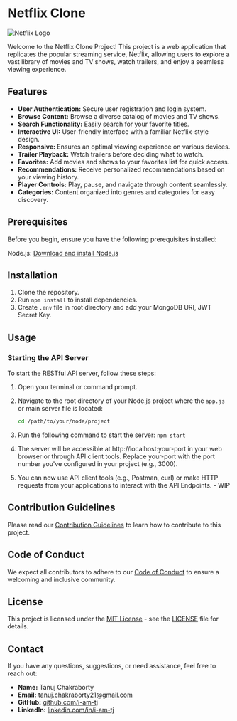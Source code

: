 # Netflix Clone

![Netflix Logo](https://shorturl.at/itST9)

Welcome to the Netflix Clone Project! This project is a web application that replicates the popular streaming service, Netflix, allowing users to explore a vast library of movies and TV shows, watch trailers, and enjoy a seamless viewing experience.

## Features

- **User Authentication:** Secure user registration and login system.
- **Browse Content:** Browse a diverse catalog of movies and TV shows.
- **Search Functionality:** Easily search for your favorite titles.
- **Interactive UI:** User-friendly interface with a familiar Netflix-style design.
- **Responsive:** Ensures an optimal viewing experience on various devices.
- **Trailer Playback:** Watch trailers before deciding what to watch.
- **Favorites:** Add movies and shows to your favorites list for quick access.
- **Recommendations:** Receive personalized recommendations based on your viewing history.
- **Player Controls:** Play, pause, and navigate through content seamlessly.
- **Categories:** Content organized into genres and categories for easy discovery.


## Prerequisites

Before you begin, ensure you have the following prerequisites installed:

Node.js: [Download and install Node.js](https://nodejs.org/)

## Installation

1. Clone the repository.
2. Run `npm install` to install dependencies.
3. Create `.env` file in root directory and add your MongoDB URI, JWT Secret Key.

## Usage

### Starting the API Server

To start the RESTful API server, follow these steps:

1. Open your terminal or command prompt.

2. Navigate to the root directory of your Node.js project where the `app.js` or main server file is located:

   ```bash
   cd /path/to/your/node/project
   ```

3. Run the following command to start the server: `npm start`

4. The server will be accessible at http://localhost:your-port in your web browser or through API client tools. Replace your-port with the port number you've configured in your project (e.g., 3000).

5. You can now use API client tools (e.g., Postman, curl) or make HTTP requests from your applications to interact with the API Endpoints. - WIP


## Contribution Guidelines

Please read our [Contribution Guidelines](CONTRIBUTING.md) to learn how to contribute to this project.

## Code of Conduct

We expect all contributors to adhere to our [Code of Conduct](CODE_OF_CONDUCT.md) to ensure a welcoming and inclusive community.

## License

This project is licensed under the [MIT License](LICENSE) - see the [LICENSE](LICENSE) file for details.


## Contact

If you have any questions, suggestions, or need assistance, feel free to reach out:

- **Name:** Tanuj Chakraborty
- **Email:** tanuj.chakraborty21@gmail.com
- **GitHub:** [github.com/i-am-tj](https://github.com/i-am-tj)
- **LinkedIn:** [linkedin.com/in/i-am-tj](https://www.linkedin.com/in/i-am-tj/)

